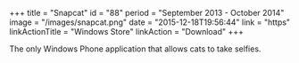 +++
title = "Snapcat"
id = "88"
period = "September 2013 - October 2014"
image = "/images/snapcat.png"
date = "2015-12-18T19:56:44"
link = "https"
linkActionTitle = "Windows Store"
linkAction = "Download"
+++

The only Windows Phone application that allows cats to take selfies.
